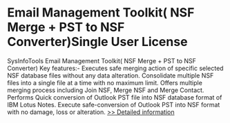 # Email Management Toolkit( NSF Merge + PST to NSF Converter)Single User License
SysInfoTools Email Management Toolkit( NSF Merge + PST to NSF Converter)
Key features:-
Executes safe merging action of specific selected NSF database files without any data alteration.
Consolidate multiple NSF files into a single file at a time with no maximum limit.
Offers multiple merging process including Join NSF, Merge NSF and Merge Contact.
Performs Quick conversion of Outlook PST file into NSF database format of IBM Lotus Notes.
Execute safe-conversion of Outlook PST into NSF format with no damage, loss or alteration.
[>> Detailed information](https://secure.shareit.com/shareit/product.html?productid=300726197&affiliateid=200057808)